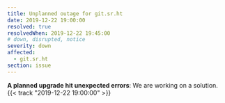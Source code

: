 ```yaml
---
title: Unplanned outage for git.sr.ht
date: 2019-12-22 19:00:00
resolved: true
resolvedWhen: 2019-12-22 19:45:00
# down, disrupted, notice
severity: down
affected:
  - git.sr.ht
section: issue
---
```


**A planned upgrade hit unexpected errors**:
We are working on a solution.
{{< track "2019-12-22 19:00:00" >}}


